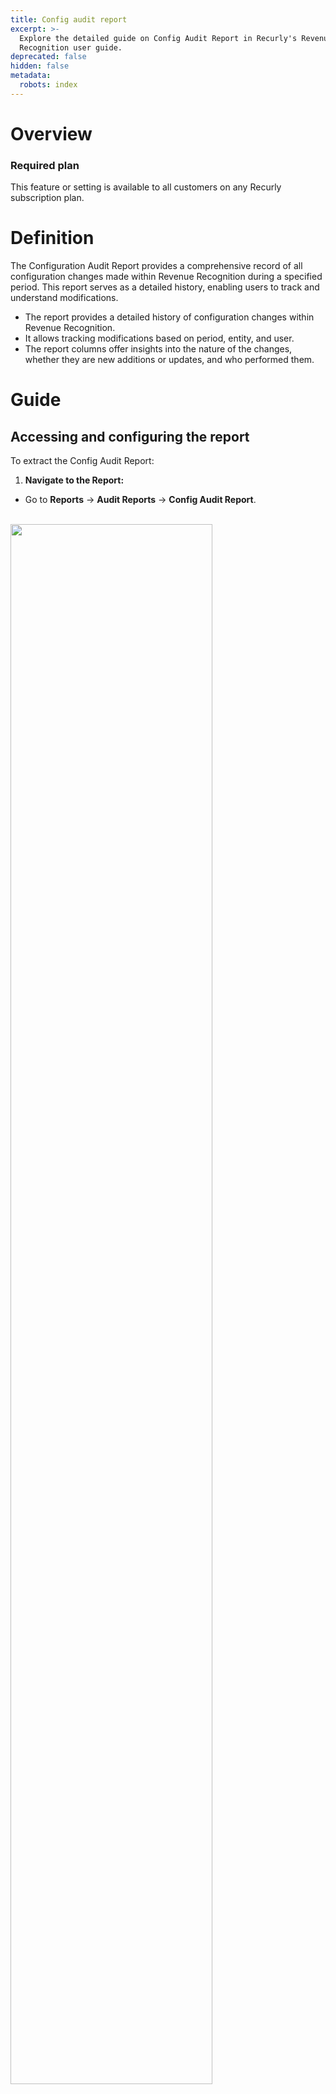 ```yaml
---
title: Config audit report
excerpt: >-
  Explore the detailed guide on Config Audit Report in Recurly's Revenue
  Recognition user guide.
deprecated: false
hidden: false
metadata:
  robots: index
---
```

# Overview

### Required plan

This feature or setting is available to all customers on any Recurly subscription plan.

# Definition

The Configuration Audit Report provides a comprehensive record of all configuration changes made within Revenue Recognition during a specified period. This report serves as a detailed history, enabling users to track and understand modifications.

* The report provides a detailed history of configuration changes within Revenue Recognition.
* It allows tracking modifications based on period, entity, and user.
* The report columns offer insights into the nature of the changes, whether they are new additions or updates, and who performed them.

# Guide

## Accessing and configuring the report

To extract the Config Audit Report:

1. **Navigate to the Report:**

* Go to **Reports** → **Audit Reports** → **Config Audit Report**.

<br />

<Image align="center" className="border" border={true} width="80% " src="https://files.readme.io/821f5f467a72f5b760ee3a7bef49e106e0e8105477596f04a316aacc10bd9dd3-1._Config_Audit_Report.png" />

2. **Set the Parameters:**

<Image align="center" className="border" border={true} width="80% " src="https://files.readme.io/906776130c0d964b3a78693ecd42e47c83f7f993cd29f840d9d576057f81166d-2._Step_1.png" />

* **Period:** Select the period for which you need to see the configuration audit.
* **Entity:** Choose the specific configuration entity. Options include Contract Grouping, POBs, SSP, Dataset, Data Rule, Product Bundle, and other configuration settings.
* **User:** Select the user to view the changes performed by that specific individual.

3. **Run the Report:**

* Click the **Run** button to generate the report.

<Image align="center" className="border" border={true} width="80% " src="https://files.readme.io/eee2faf3b443fdb12e7984e6ffe4335f0d86d266d3b85038686c44d02f6c4169-3._Step_3.png" />

* Optionally, click the **Download** button to save the report locally.

## Report columns

* **Entity:** Represents the major configuration type.
* **Sub Entity:** Represents the sub-type under the entity.
* **Action:** Displays either **Create** (indicating the addition of a new configuration) or **Update** (indicating modifications to an existing configuration).
* **Value:** Details the actual changes made.
* **Changed by:** Shows the user ID of the individual who performed the action.
* **Changed date:** Indicates the date on which the changes were made.